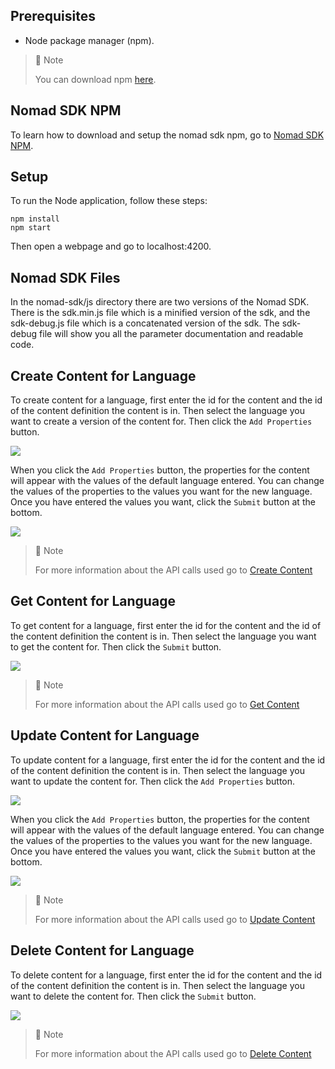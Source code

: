## Prerequisites

- Node package manager (npm).

> 📘 Note
> 
> You can download npm [here](https://nodejs.org/en/download).

## Nomad SDK NPM

To learn how to download and setup the nomad sdk npm, go to [Nomad SDK NPM](https://github.com/Nomad-Media/nomad-sdk/tree/main/nomad-sdk-npm).

## Setup

To run the Node application, follow these steps:
```
npm install
npm start
```

Then open a webpage and go to localhost:4200.

## Nomad SDK Files

In the nomad-sdk/js directory there are two versions of the Nomad SDK. There is the sdk.min.js file which is a minified version of the sdk, and the sdk-debug.js file which is a concatenated version of the sdk. The sdk-debug file will show you all the parameter documentation and readable code.

## Create Content for Language

To create content for a language, first enter the id for the content and the id of the content definition the content is in. Then select the language you want to create a version of the content for. Then click the `Add Properties` button.

![](images/create-content.png)

When you click the `Add Properties` button, the properties for the content will appear with the values of the default language entered. You can change the values of the properties to the values you want for the new language. Once you have entered the values you want, click the `Submit` button at the bottom.

![](images/create-content-properties.png)

> 📘 Note
>
> For more information about the API calls used go to [Create Content](https://developer.nomad-cms.com/docs/create-content)

## Get Content for Language

To get content for a language, first enter the id for the content and the id of the content definition the content is in. Then select the language you want to get the content for. Then click the `Submit` button.

![](images/get-content.png)

> 📘 Note
>
> For more information about the API calls used go to [Get Content](https://developer.nomad-cms.com/docs/get-content)



## Update Content for Language

To update content for a language, first enter the id for the content and the id of the content definition the content is in. Then select the language you want to update the content for. Then click the `Add Properties` button.

![](images/update-content.png)

When you click the `Add Properties` button, the properties for the content will appear with the values of the default language entered. You can change the values of the properties to the values you want for the new language. Once you have entered the values you want, click the `Submit` button at the bottom.

![](images/update-content-properties.png)

> 📘 Note
>
> For more information about the API calls used go to [Update Content](https://developer.nomad-cms.com/docs/update-content)

## Delete Content for Language

To delete content for a language, first enter the id for the content and the id of the content definition the content is in. Then select the language you want to delete the content for. Then click the `Submit` button.

![](images/delete-content.png)

> 📘 Note
>
> For more information about the API calls used go to [Delete Content](https://developer.nomad-cms.com/docs/delete-content)